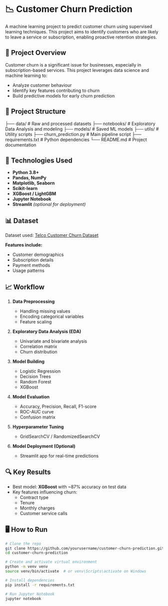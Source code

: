 # 📉 Customer Churn Prediction

A machine learning project to predict customer churn using supervised learning techniques. This project aims to identify customers who are likely to leave a service or subscription, enabling proactive retention strategies.

## 🚀 Project Overview

Customer churn is a significant issue for businesses, especially in subscription-based services. This project leverages data science and machine learning to:

- Analyze customer behaviour
- Identify key features contributing to churn
- Build predictive models for early churn prediction

## 📂 Project Structure

├── data/ # Raw and processed datasets
├── notebooks/ # Exploratory Data Analysis and modeling
├── models/ # Saved ML models
├── utils/ # Utility scripts
├── churn_prediction.py # Main pipeline script
├── requirements.txt # Python dependencies
└── README.md # Project documentation

## 🧠 Technologies Used

- **Python 3.8+**
- **Pandas, NumPy**
- **Matplotlib, Seaborn**
- **Scikit-learn**
- **XGBoost / LightGBM**
- **Jupyter Notebook**
- **Streamlit** *(optional for deployment)*

## 📊 Dataset

Dataset used: [Telco Customer Churn Dataset](https://www.kaggle.com/blastchar/telco-customer-churn)

**Features include:**
- Customer demographics
- Subscription details
- Payment methods
- Usage patterns

## 📈 Workflow

1. **Data Preprocessing**  
   - Handling missing values  
   - Encoding categorical variables  
   - Feature scaling  

2. **Exploratory Data Analysis (EDA)**  
   - Univariate and bivariate analysis  
   - Correlation matrix  
   - Churn distribution  

3. **Model Building**  
   - Logistic Regression  
   - Decision Trees  
   - Random Forest  
   - XGBoost  

4. **Model Evaluation**  
   - Accuracy, Precision, Recall, F1-score  
   - ROC-AUC curve  
   - Confusion matrix  

5. **Hyperparameter Tuning**  
   - GridSearchCV / RandomizedSearchCV  

6. **Model Deployment (Optional)**  
   - Streamlit app for real-time predictions  

## 🔍 Key Results

- Best model: **XGBoost** with ~87% accuracy on test data
- Key features influencing churn:
  - Contract type
  - Tenure
  - Monthly charges
  - Customer service calls

## 🖥️ How to Run

```bash
# Clone the repo
git clone https://github.com/yourusername/customer-churn-prediction.git
cd customer-churn-prediction

# Create and activate virtual environment
python -m venv venv
source venv/bin/activate  # or venv\Scripts\activate on Windows

# Install dependencies
pip install -r requirements.txt

# Run Jupyter Notebook
jupyter notebook
